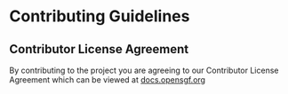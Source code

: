 # Contributing Guidelines

## Contributor License Agreement

By contributing to the project you are agreeing to our Contributor License Agreement which can be viewed at [docs.opensgf.org](https://docs.opensgf.org/s/public-docs/doc/contributor-license-agreement-QQD5dRG16m)
